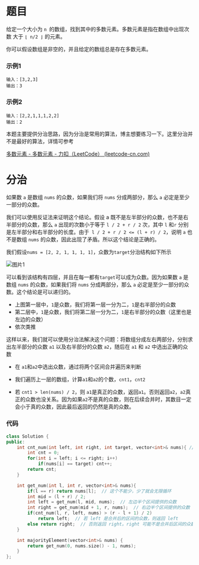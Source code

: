 # 题目

给定一个大小为 `n `的数组，找到其中的多数元素。多数元素是指在数组中出现次数 大于 `⌊ n/2 ⌋` 的元素。

你可以假设数组是非空的，并且给定的数组总是存在多数元素。

### 示例1

```
输入：[3,2,3]
输出：3
```

### 示例2

```
输入：[2,2,1,1,1,2,2]
输出：2
```

本题主要提供分治思路，因为分治是常用的算法，博主想要练习一下。这里分治并不是最好的算法，详情可参考

[多数元素 - 多数元素 - 力扣（LeetCode） (leetcode-cn.com)](https://leetcode-cn.com/problems/majority-element/solution/duo-shu-yuan-su-by-leetcode-solution/)

# 分治

如果数 `a` 是数组 `nums` 的众数，如果我们将 `nums` 分成两部分，那么 `a` 必定是至少一部分的众数。

我们可以使用反证法来证明这个结论。假设 a 既不是左半部分的众数，也不是右半部分的众数，那么 `a` 出现的次数小于等于 `l / 2 + r / 2` 次，其中 `l` 和`r` 分别是左半部分和右半部分的长度。由于` l / 2 + r / 2 <= (l + r) / 2`，说明 `a` 也不是数组 `nums` 的众数，因此出现了矛盾。所以这个结论是正确的。

我们假设`nums = [2, 2, 1, 1, 1, 1]`，众数为`target`分治结构如下所示

![图片1](C:\Users\nishiyu\Desktop\图片1.png)

可以看到该结构有四层，并且在每一都有`target`可以成为众数。因为如果数 `a` 是数组 `nums` 的众数，如果我们将 `nums` 分成两部分，那么 `a` 必定是至少一部分的众数。这个结论是可以递归的。

- 上图第一层中，`1`是众数，我们将第一层一分为二，`1`是右半部分的众数
- 第二层中，`1`是众数，我们将第二层一分为二，`1`是右半部分的众数（这里也是左边的众数）
- 依次类推

这样以来，我们就可以使用分治法解决这个问题：将数组分成左右两部分，分别求出左半部分的众数 `a1` 以及右半部分的众数 `a2`，随后在 `a1` 和 `a2` 中选出正确的众数

- 在 `a1`和`a2`中选出众数，通过将两个区间合并遍历来判断
- 我们遍历上一层的数组，计算`a1`和`a2`的个数，`cnt1`，`cnt2`

- 若 `cnt1 > len(nums) / 2`，则 `a1`是真正的众数，返回`a1`。否则返回`a2`，`a2`真正的众数也没关系。因为如果`a2`不是真的众数，则在后续合并时，其数目一定会小于真的众数，因此最后返回的仍然是真的众数。

### 代码

```c++
class Solution {
public:
    int cnt_num(int left, int right, int target, vector<int>& nums){ // 计算 target 在上一层数组中的个数
        int cnt = 0;
        for(int i = left; i <= right; i++)
            if(nums[i] == target) cnt++;
        return cnt;
    }

    int get_num(int l, int r, vector<int>& nums){
        if(l == r) return nums[l];  // 这个不能少，少了就会无限循环
        int mid = (l + r) / 2;
        int left = get_num(l, mid, nums);  // 左边半个区间提供的众数
        int right = get_num(mid + 1, r, nums);  // 右边半个区间提供的众数
        if(cnt_num(l, r, left, nums) > (r - l + 1) / 2)  
            return left;  // 若 left 是合并后的区间的众数，则返回 left
        else return right;  // 否则返回 right。right 可能不是合并后区间的众数，但因为真的众数总是存在的，因此在后续的合并过程中，返回的仍然是真的众数（众数在每一层都存在，且每一层都会合并）
    }

    int majorityElement(vector<int>& nums) {
        return get_num(0, nums.size() - 1, nums);
    }
};
```